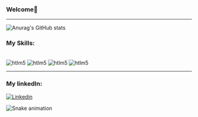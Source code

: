 ### Welcome👋

-----------------

![Anurag's GitHub stats](https://github-readme-stats.vercel.app/api?username=gvargasx&show_icons=true&theme=radical)

### My Skills:

<div style="display: inline_block"><br/>
<img align="center" alt="htlm5" src="https://img.shields.io/badge/Java-ED8B00?style=for-the-badge&logo=openjdk&logoColor=white"/>
<img align="center" alt="htlm5" src="https://img.shields.io/badge/Spring-6DB33F?style=for-the-badge&logo=spring&logoColor=white"/>
<img align="center" alt="htlm5" src="https://img.shields.io/badge/MongoDB-4EA94B?style=for-the-badge&logo=mongodb&logoColor=white"/>
<img align="center" alt="htlm5" src="https://img.shields.io/badge/MySQL-00000F?style=for-the-badge&logo=mysql&logoColor=white"/>

</div>



---------
### My linkedIn:
[![Linkedin](https://img.shields.io/badge/LinkedIn-0077B5?style=for-the-badge&logo=linkedin&logoColor=white)](https://www.linkedin.com/in/guilherme-vargas-693484168/)

![Snake animation](https://github.com/gvargasx/GuilhermeJackson/blob/output/github-contribution-grid-snake.svg)
